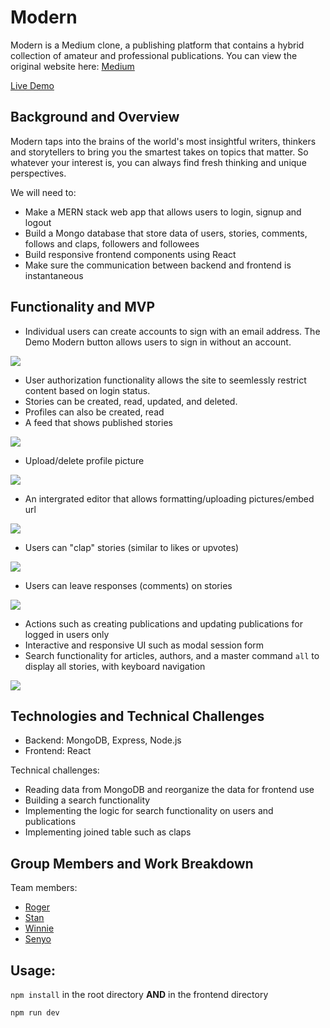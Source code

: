 # Modern
Modern is a Medium clone, a publishing platform that contains a hybrid
collection of amateur and professional publications.
You can view the original website here: [Medium](https://medium.com)

[Live Demo](https://modern-5566.herokuapp.com/#/)

## Background and Overview
Modern taps into the brains of the world's most insightful writers, thinkers
and storytellers to bring you the smartest takes on topics that matter. So 
whatever your interest is, you can always find fresh thinking and unique 
perspectives.

We will need to:

* Make a MERN stack web app that allows users to login, signup and logout
* Build a Mongo database that store data of users, stories, comments, follows and claps, followers and followees
* Build responsive frontend components using React
* Make sure the communication between backend and frontend is instantaneous


## Functionality and MVP

* Individual users can create accounts to sign with an email address. The Demo Modern button allows users to sign in without an account.
<img src="images/demo-login.gif" max-width=600px/>

* User authorization functionality allows the site to seemlessly restrict content based on login status.
* Stories can be created, read, updated, and deleted.
* Profiles can also be created, read
* A feed that shows published stories
<img src="images/feed.jpg" max-width=600px/>

* Upload/delete profile picture
<img src="images/updateProfilePicture.gif" max-width=600px/>

* An intergrated editor that allows formatting/uploading pictures/embed url
<img src="images/editor.gif" max-width=600px/>
  
* Users can "clap" stories (similar to likes or upvotes)
<img src="images/clap.gif" max-width=600px/>

* Users can leave responses (comments) on stories
<img src="images/response.gif" max-width=600px/>

* Actions such as creating publications and updating publications for logged in users only
* Interactive and responsive UI such as modal session form
* Search functionality for articles, authors, and a master command `all` to display all stories, with keyboard navigation
<img src="images/search.gif" max-width=600px/>


## Technologies and Technical Challenges

* Backend: MongoDB, Express, Node.js
* Frontend: React

Technical challenges:

* Reading data from MongoDB and reorganize the data for frontend use
* Building a search functionality
* Implementing the logic for search functionality on users and publications
* Implementing joined table such as claps 


## Group Members and Work Breakdown
Team members:

* [Roger](https://github.com/yuichiu416)
* [Stan](https://github.com/stanbond)
* [Winnie](https://github.com/chinweenie)
* [Senyo](https://github.com/sdkag)

## Usage:
`npm install` in the root directory **AND** in the frontend directory

`npm run dev`